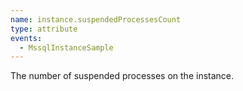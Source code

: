 ```yaml
---
name: instance.suspendedProcessesCount
type: attribute
events:
  - MssqlInstanceSample
---
```


The number of suspended processes on the instance.